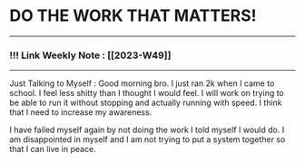 
# DO THE WORK THAT MATTERS!

--- 
### !!! Link Weekly Note : [[2023-W49]]
---

Just Talking to Myself : Good morning bro. I just ran 2k when I came to school. I feel less shitty than I thought I would feel. I will work on trying to be able to run it without stopping and actually running with speed. I think that I need to increase my awareness.  

I have failed myself again by not doing the work I told myself I would do. I am disappointed in myself and I am not trying to put a system together so that I can live in peace. 







